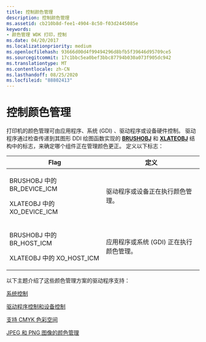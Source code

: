 ```yaml
---
title: 控制颜色管理
description: 控制颜色管理
ms.assetid: cb210b8d-fee1-4904-8c50-f03d2445085e
keywords:
- 颜色管理 WDK 打印，控制
ms.date: 04/20/2017
ms.localizationpriority: medium
ms.openlocfilehash: 93666d00d4f99494296d8bfb5f39646d95709ce5
ms.sourcegitcommit: 17c1bbc5ea0bef3bbc87794b030a073f905dc942
ms.translationtype: MT
ms.contentlocale: zh-CN
ms.lasthandoff: 08/25/2020
ms.locfileid: "88802413"
---
```

# <a name="controlling-color-management"></a>控制颜色管理





打印机的颜色管理可由应用程序、系统 (GDI) 、驱动程序或设备硬件控制。 驱动程序通过检查传递到其图形 DDI 绘图函数实现的 [**BRUSHOBJ**](https://docs.microsoft.com/windows/win32/api/winddi/ns-winddi-_brushobj) 和 [**XLATEOBJ**](https://docs.microsoft.com/windows/win32/api/winddi/ns-winddi-_xlateobj) 结构中的标志，来确定哪个组件正在管理颜色更正。 定义以下标志：

<table>
<colgroup>
<col width="50%" />
<col width="50%" />
</colgroup>
<thead>
<tr class="header">
<th>Flag</th>
<th>定义</th>
</tr>
</thead>
<tbody>
<tr class="odd">
<td><p>BRUSHOBJ 中的 BR_DEVICE_ICM</p>
<p>XLATEOBJ 中的 XO_DEVICE_ICM</p></td>
<td><p>驱动程序或设备正在执行颜色管理。</p></td>
</tr>
<tr class="even">
<td><p>BRUSHOBJ 中的 BR_HOST_ICM</p>
<p>XLATEOBJ 中的 XO_HOST_ICM</p></td>
<td><p>应用程序或系统 (GDI) 正在执行颜色管理。</p></td>
</tr>
</tbody>
</table>

 

以下主题介绍了这些颜色管理方案的驱动程序支持：

[系统控制](system-control.md)

[驱动程序控制和设备控制](driver-control-and-device-control.md)

[支持 CMYK 色彩空间](supporting-cmyk-color-space.md)

[JPEG 和 PNG 图像的颜色管理](color-management-of-jpeg-and-png-images.md)

 

 




